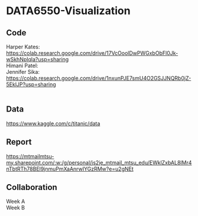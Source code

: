 # DATA6550-Visualization

## Code 
Harper Kates: https://colab.research.google.com/drive/17VcOoolDwPWGxbObFl0Jk-wSkhNpIqla?usp=sharing <br />
Himani Patel: <br />
Jennifer Sika: https://colab.research.google.com/drive/1nxunPJE7smU4O2GSJJNQRb0jZ-5EklJP?usp=sharing <br />
<br />

## Data
https://www.kaggle.com/c/titanic/data 
<br />

## Report
https://mtmailmtsu-my.sharepoint.com/:w:/g/personal/js2je_mtmail_mtsu_edu/EWklZxbAL8lMr4nTbtRTh78BEl9jnmuPmXaAnrwIYGzRMw?e=u2gNEt
<br />

## Collaboration
Week A <br />
Week B <br />
